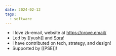 ```yaml
---
date: 2024-02-12
tags:
  - software
---
```

- I love zk-email, website at https://prove.email/
- Led by [[yush]] and [Sora](https://twitter.com/SoraSue77)! 
- I have contributed on tech, strategy, and design!
- Supported by [[PSE]]!